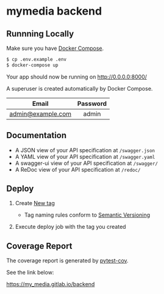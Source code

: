 # mymedia backend

## Runnning Locally
Make sure you have [Docker Compose](https://docs.docker.com/compose/install/).

```sh
$ cp .env.example .env
$ docker-compose up
```

Your app should now be running on http://0.0.0.0:8000/

A superuser is created automatically by Docker Compose.

|Email|Password|
|:-:|:-:|
|admin@example.com|admin|

## Documentation
- A JSON view of your API specification at `/swagger.json`
- A YAML view of your API specification at `/swagger.yaml`
- A swagger-ui view of your API specification at `/swagger/`
- A ReDoc view of your API specification at `/redoc/`

## Deploy
1. Create [New tag](https://gitlab.com/my_media/backend/tags/new)
   - Tag naming rules conform to [Semantic Versioning](https://semver.org/)

1. Execute deploy job with the tag you created

## Coverage Report
The coverage report is generated by [pytest-cov](https://github.com/pytest-dev/pytest-cov).

See the link below:

https://my_media.gitlab.io/backend
